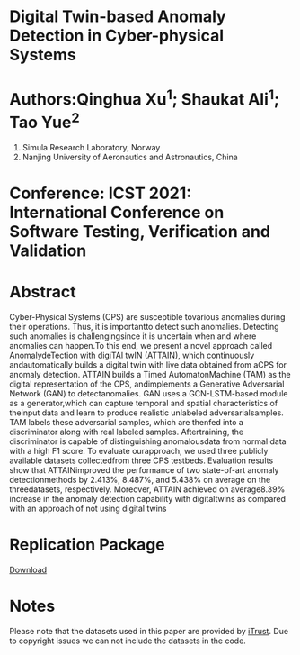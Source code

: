 # Digital Twin-based Anomaly Detection in Cyber-physical Systems
# Authors:Qinghua Xu<sup>1</sup>; Shaukat Ali<sup>1</sup>; Tao Yue<sup>2</sup>
1. Simula Research Laboratory, Norway
2. Nanjing University of Aeronautics and Astronautics, China

# Conference: ICST 2021: International Conference on Software Testing, Verification and Validation
# Abstract
Cyber-Physical  Systems  (CPS)  are  susceptible  tovarious anomalies during their operations. Thus, it is importantto detect such anomalies. Detecting such anomalies is challengingsince  it  is  uncertain  when  and  where  anomalies  can  happen.To   this   end,   we   present   a   novel   approach   called   AnomalydeTection with digiTAl twIN (ATTAIN), which continuously andautomatically builds a digital twin with live data obtained from aCPS for anomaly detection. ATTAIN builds a Timed AutomatonMachine  (TAM)  as  the  digital  representation  of  the  CPS,  andimplements  a  Generative  Adversarial  Network  (GAN)  to  detectanomalies. GAN uses a GCN-LSTM-based module as a generator,which  can  capture  temporal  and  spatial  characteristics  of  theinput  data  and  learn  to  produce  realistic  unlabeled  adversarialsamples.  TAM  labels  these  adversarial  samples,  which  are  thenfed  into  a  discriminator  along  with  real  labeled  samples.  Aftertraining, the discriminator is capable of distinguishing anomalousdata  from  normal  data  with  a  high  F1  score.  To  evaluate  ourapproach,  we  used  three  publicly  available  datasets  collectedfrom  three  CPS  testbeds.  Evaluation  results  show  that  ATTAINimproved the performance of two state-of-art anomaly detectionmethods by 2.413%, 8.487%, and 5.438% on average on the threedatasets,  respectively.  Moreover,  ATTAIN  achieved  on  average8.39%  increase  in  the  anomaly  detection  capability  with  digitaltwins as compared with an approach of not using digital twins

# Replication Package
[Download](https://github.com/Simula-COMPLEX/SecurityDT)

# Notes
Please note that the datasets used in this paper are provided by [iTrust](https://itrust.sutd.edu.sg/). Due to copyright issues we can not include the datasets in the code.
